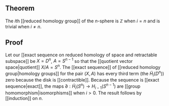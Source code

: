 ## Theorem
The $i$th [[reduced homology group]] of the $n$-sphere is $\mathbb Z$ when $i=n$ and is trivial when $i\neq n$.
## Proof
Let our [[exact sequence on reduced homology of space and retractable subspace]] be $X = D^n$, $A=S^{n-1}$ so that the [[quotient vector space|quotient]] $X/A = S^n$. The [[exact sequence]] of [[reduced homology group|homology groups]] for the pair $(X,A)$ has every third term (the $\tilde H_i(D^n)$) zero because the disk is [[contractible]]. Because the sequence is [[exact sequence|exact]], the maps $\partial: \tilde H_i(S^n) \to H_{i-1}(S^{n-1})$ are [[group homomorphism|isomorphisms]] when $i >0$. The result follows by [[induction]] on $n$. 